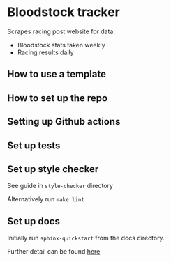 # Bloodstock tracker
Scrapes racing post website for data.

* Bloodstock stats taken weekly
* Racing results daily

## How to use a template

## How to set up the repo

## Setting up Github actions

## Set up tests

## Set up style checker

See guide in `style-checker` directory

Alternatively run `make lint`

## Set up docs

Initially run `sphinx-quickstart` from the docs directory.

Further detail can be found [here](https://www.sphinx-doc.org/en/master/index.html)
